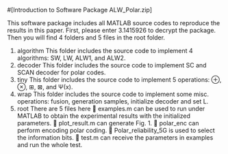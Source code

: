 #[Introduction to Software Package ALW_Polar.zip]

This software package includes all MATLAB source codes to reproduce the results in this paper. First, please enter 3.1415926 to decrypt the package. Then you will find 4 folders and 5 files in the root folder.
1. algorithm
This folder includes the source code to implement 4 algorithms: SW, LW, ALW1, and ALW2.
2. decoder
This folder includes the source code to implement SC and SCAN decoder for polar codes.
3. tiny
This folder includes the source code to implement 5 operations: ⊕, ⊗, ⊞, ⊠, and Ψ(x).
4. wrap
This folder includes the source code to implement some misc. operations: fusion, generation samples, initialize decoder and set L.
5. root
There are 5 files here
 examples.m can be used to run under MATLAB to obtain the experimental results with the initialized parameters.
 plot_result.m can generate Fig. 1.
 polar_enc can perform encoding polar coding.
 Polar_reliability_5G is used to select the information bits.
 test.m can receive the parameters in examples and run the whole test.
